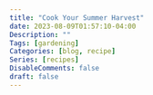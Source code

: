 ```yaml
---
title: "Cook Your Summer Harvest"
date: 2023-08-09T01:57:10-04:00
Description: ""
Tags: [gardening]
Categories: [blog, recipe]
Series: [recipes]
DisableComments: false
draft: false
---
```


